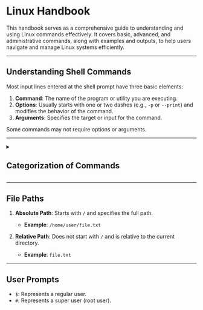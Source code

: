 <h1>Linux Handbook</h1>

This handbook serves as a comprehensive guide to understanding and using Linux commands effectively. It covers basic, advanced, and administrative commands, along with examples and outputs, to help users navigate and manage Linux systems efficiently.

---

<h2>Understanding Shell Commands</h2>

Most input lines entered at the shell prompt have three basic elements:

1. **Command**: The name of the program or utility you are executing.
2. **Options**: Usually starts with one or two dashes (e.g., `-p` or `--print`) and modifies the behavior of the command.
3. **Arguments**: Specifies the target or input for the command.

Some commands may not require options or arguments.

---

<details>
<summary><h2>Categorization of Commands</h2></summary>

<details>
<summary><h4><strong>1. Basic Commands</strong></h4></summary>

1. **`cat`**: Used to display the contents of a file or concatenate multiple files.

    - **Example**: `cat file.txt`
    - **Output**: Displays the content of `file.txt`.

2. **`head`**: Displays the first few lines of a file.

    - **Example**: `head file.txt`
    - **Output**: Shows the first 10 lines of `file.txt`.

3. **`tail`**: Displays the last few lines of a file.

    - **Example**: `tail file.txt`
    - **Output**: Shows the last 10 lines of `file.txt`.

4. **`man`**: Displays the manual or documentation for a command.

    - **Example**: `man ls`
    - **Output**: Opens the manual page for the `ls` command.

5. **`pwd`**: Prints the current working directory.

    - **Example**: `pwd`
    - **Output**: `/home/user`

6. **`ls`**: Lists the contents of the current directory.

    - **Example**: `ls`
    - **Output**: Lists files and directories in the current directory.

    - **Options**:
        - `-a`: Lists all files, including hidden files (those starting with `.`).
            - **Example**: `ls -a`
            - **Output**: `. .. file1 file2 .hiddenfile`
        - `-R`: Recursively lists directories and their contents.
            - **Example**: `ls -R`
            - **Output**: Displays all files and subdirectories.

7. **`tree`**: Displays the directory structure in a tree-like format.

    - **Example**: `tree`
    - **Output**:
        ```
        .
        ├── file1
        ├── file2
        └── file3
            └── subdir
        ```

8. **`cd`**: Changes the current directory.

    - **Example**: `cd /home/user`
    - **Output**: Changes the working directory to `/home/user`.

9. **`mkdir`**: Creates a new directory.

    - **Example**: `mkdir new_folder`
    - **Output**: Creates a directory named `new_folder`.

10. **`rmdir`**: Removes an empty directory.

    - **Example**: `rmdir empty_folder`
    - **Output**: Deletes the directory `empty_folder`.

11. **`touch`**: Creates an empty file.

    - **Example**: `touch file.txt`
    - **Output**: Creates a file named `file.txt`.

    - **Hidden File**: Prefix the filename with a dot (`.`) to create a hidden file.
        - **Example**: `touch .hiddenfile`
        - **Output**: Creates a hidden file named `.hiddenfile`.

12. **`mv`**: Moves or renames files.

    - **Example**: `mv file.txt /home/user`
    - **Output**: Moves `file.txt` to `/home/user`.

13. **`cp`**: Copies files.

    - **Example**: `cp file.txt /home/user`
    - **Output**: Copies `file.txt` to `/home/user`.

14. **`clear`**: Clears the terminal screen.

    - **Output**: Clears all text from the terminal.

15. **`history`**: Displays the list of previously executed commands.

    - **Output**:
        ```
        1  ls
        2  cd /home
        3  pwd
        ```

    > **⚠️ Caution**: Avoid entering sensitive information, such as passwords, directly into the terminal. Commands entered in the terminal are saved in the history file, which could be accessed by others with sufficient permissions, posing a security risk.

16. **`echo`**: Prints text to the terminal.

    - **Example**: `echo Hello`
    - **Output**: `Hello`

17. **`printf`**: Prints formatted text to the terminal. - **Example**: `printf "This is a ball.\n"` - **Output**: `This is a ball.`
</details>

<details>
<summary><h4><strong>2. Advanced Commands</strong></h4></summary>

1.  **`chmod`**: Changes file permissions.

    The `chmod` command is used to modify the permissions of a file or directory. Permissions determine who can read, write, or execute a file.

    -   **Permission Breakdown**:

        -   Each file or directory has three permission groups:

            1. **Owner**: The user who owns the file.
            2. **Group**: Other users in the same group as the owner.
            3. **Others**: All other users.

        -   Each group has three types of permissions:

            -   `r` → Read (4 in binary).
            -   `w` → Write (2 in binary).
            -   `x` → Execute (1 in binary).
            -   `-` → No permission (0 in binary).

        -   Permissions are represented as a combination of these values:
            -   `rwx` → Read, Write, Execute (4 + 2 + 1 = 7).
            -   `rw-` → Read, Write (4 + 2 = 6).
            -   `r--` → Read only (4).

    -   **How the Permission Number is Generated**:

        -   Permissions are represented as a three-digit number, where:
            -   The **first digit** represents the owner's permissions.
            -   The **second digit** represents the group's permissions.
            -   The **third digit** represents others' permissions.
        -   Each digit is the sum of the binary values for `r`, `w`, and `x`.

        -   **Example**:
            -   `chmod 754 file.txt`:
                -   `7` → Owner: Read (4) + Write (2) + Execute (1) = `rwx`.
                -   `5` → Group: Read (4) + Execute (1) = `r-x`.
                -   `4` → Others: Read (4) = `r--`.

    -   **Example Command**:

        -   `chmod 755 file.txt`
            -   **Explanation**:
                -   Owner: `rwx` (7).
                -   Group: `r-x` (5).
                -   Others: `r-x` (5).
            -   **Output**: Updates the permissions of `file.txt` to allow the owner full access, while the group and others can only read and execute.

    -   **Special Cases**:

        -   If the file starts with `d`, it is a directory.

            -   **Example**:
                -   `ls -l`
                    ```
                    drwxr-xr-x 2 user group 4096 Oct 10 12:00 my_directory
                    ```
                -   The `d` at the beginning indicates that `my_directory` is a directory.
                -   To change the permissions of this directory:
                    -   `chmod 755 my_directory`
                    -   **Explanation**: Grants the owner full access (`rwx`), and read/execute permissions (`r-x`) to the group and others.

        -   If the file starts with `-`, it is a regular file.
            -   **Example**:
                -   `ls -l`
                    ```
                    -rw-r--r-- 1 user group 1024 Oct 10 12:00 my_file.txt
                    ```
                -   The `-` at the beginning indicates that `my_file.txt` is a regular file.
                -   To change the permissions of this file:
                    -   `chmod 644 my_file.txt`
                    -   **Explanation**: Grants the owner read/write permissions (`rw-`), and read-only permissions (`r--`) to the group and others.

    -   **Chmod Calculator**:
        -   Use [Chmod Calculator](https://chmod-calculator.com) to easily calculate permissions.

2.  **`top`**: Displays real-time system processes and resource usage.

    -   **Example**: `top`
    -   **Output**: Displays CPU, memory usage, and running processes.

3.  **`ps`**: Displays information about running processes.

    -   **Example**: `ps`
    -   **Output**:

        ```
          PID TTY          TIME CMD
         1234 pts/0    00:00:01 bash
         5678 pts/0    00:00:00 ps
        ```

    -   **Options**:

        -   `-a`: Shows all processes associated with terminals.

            -   **Example**: `ps -a`
            -   **Output**:
                ```
                  PID TTY          TIME CMD
                 1234 pts/0    00:00:01 bash
                 5678 pts/0    00:00:00 ps
                 9101 pts/1    00:00:02 vim
                ```

        -   `-ef`: Displays detailed information about all processes.
            -   **Example**: `ps -ef`
            -   **Output**:
                ```
                 UID        PID  PPID  C STIME TTY          TIME CMD
                 root         1     0  0 10:00 ?        00:00:01 init
                 user      1234     1  0 10:01 pts/0    00:00:01 bash
                 user      5678  1234  0 10:02 pts/0    00:00:00 ps
                ```

4.  **`kill`**: Terminates a process by its PID.

    -   **Example**: `kill 1234`
    -   **Explanation**: The PID (Process ID) can be obtained using commands like `ps` or `top`. For example, running `ps` will list the currently running processes along with their PIDs.
    -   **Output**: Terminates the process with PID `1234`.

5.  **`vim`**: Opens a file in the Vim text editor.

    -   **Description**: Vim (Vi IMproved) is a highly configurable and powerful text editor used for efficiently creating and editing text files. It is widely used by developers and system administrators due to its versatility and extensive features.
    -   **Note**: Vim needs to be installed before use.
        -   **Installation Command**: `sudo apt install vim`
    -   **Example**: `vim file.txt`
    -   **Usage**:
        -   Press `i` to enter insert mode.
        -   Press `Esc` to exit insert mode.
        -   Type `:wq` to save and exit.
        -   Type `:q` to exit without saving.

    </details>

<details>
<summary><h4><strong>3. Administrative Commands</strong></h4></summary>

1. **`sudo`**: Executes commands with administrative privileges.

    - **Example**: `sudo apt update`
    - **Output**: Updates the package index.

2. **`su`**: Switches to another user account.

    - **Example**: `su username`
    - **Output**: Switches to the specified user.

3. **`sudo su`**: Temporarily switches to the root user.

    - **Example**: `sudo su`
    - **Output**: Grants root access.

4. **`apt`**: Manages software packages.
    - **Examples**:
      - `sudo apt update`: Updates the package index.
      - `sudo apt upgrade`: Upgrades all installed packages.
      - `sudo apt install packageName`: Installs the specified package.
      - `sudo apt remove packageName`: Removes the specified package.
      - `sudo apt purge packageName`: Removes the package and its configuration files.
      - `sudo apt autoremove`: Removes unnecessary dependencies.

 </details>

<details>
<summary><h4><strong>4. Networking Commands</strong></h4></summary>

1. **`ping`**: Tests the reachability of a host on a network.
   - **Example**: `ping google.com`
   - **Output**:
     ```
     PING google.com (142.250.190.78): 56 data bytes
     64 bytes from 142.250.190.78: icmp_seq=0 ttl=118 time=14.2 ms
     ```
   - **Explanation**: Sends ICMP echo requests to the specified host and measures the response time.

2. **`ifconfig`**: Displays or configures network interfaces.
   - **Example**: `ifconfig`
   - **Output**:
     ```
     eth0: flags=4163<UP,BROADCAST,RUNNING,MULTICAST>  mtu 1500
           inet 192.168.1.10  netmask 255.255.255.0  broadcast 192.168.1.255
     ```
   - **Explanation**: Shows details about the network interfaces, such as IP address and netmask.

3. **`netstat`**: Displays network connections, routing tables, and interface statistics.
   - **Example**: `netstat -tuln`
   - **Output**:
     ```
     Proto Recv-Q Send-Q Local Address           Foreign Address         State
     tcp        0      0 0.0.0.0:22              0.0.0.0:*               LISTEN
     udp        0      0 0.0.0.0:68              0.0.0.0:*
     ```
   - **Explanation**: Lists active network connections and listening ports.

4. **`curl`**: Transfers data from or to a server using various protocols.
   - **Example**: `curl http://example.com`
   - **Output**: Displays the HTML content of the specified URL.

5. **`wget`**: Downloads files from the web.
   - **Example**: `wget http://example.com/file.zip`
   - **Output**: Downloads `file.zip` to the current directory.

</details>

<details>
<summary><h4><strong>5. Disk and Filesystem Management</strong></h4></summary>

1. **`df`**: Displays disk space usage.
   - **Example**: `df -h`
   - **Output**:
     ```
     Filesystem      Size  Used Avail Use% Mounted on
     /dev/sda1        50G   20G   30G  40% /
     ```
   - **Explanation**: Shows the available and used disk space in a human-readable format.

2. **`du`**: Displays disk usage of files and directories.
   - **Example**: `du -sh /home/user`
   - **Output**:
     ```
     1.2G    /home/user
     ```
   - **Explanation**: Shows the total size of the specified directory.

3. **`mount`**: Mounts a filesystem.
   - **Example**: `mount /dev/sdb1 /mnt`
   - **Output**: Mounts the device `/dev/sdb1` to the `/mnt` directory.

4. **`umount`**: Unmounts a filesystem.
   - **Example**: `umount /mnt`
   - **Output**: Unmounts the filesystem mounted at `/mnt`.

5. **`fdisk`**: Partition management tool.
   - **Example**: `fdisk /dev/sda`
   - **Output**: Opens an interactive session to manage partitions on `/dev/sda`.

</details>

<details>
<summary><h4><strong>6. Archiving and Compression</strong></h4></summary>

1. **`tar`**: Archives files into a single file.
   - **Example**: `tar -cvf archive.tar file1 file2`
   - **Output**: Creates an archive named `archive.tar` containing `file1` and `file2`.

2. **`gzip`**: Compresses files.
   - **Example**: `gzip file.txt`
   - **Output**: Compresses `file.txt` into `file.txt.gz`.

3. **`zip`**: Compresses files into a zip archive.
   - **Example**: `zip archive.zip file1 file2`
   - **Output**: Creates a zip archive named `archive.zip` containing `file1` and `file2`.

4. **`unzip`**: Extracts files from a zip archive.
   - **Example**: `unzip archive.zip`
   - **Output**: Extracts the contents of `archive.zip` into the current directory.

</details>

<details>
<summary><h4><strong>7. System Monitoring</strong></h4></summary>

1. **`uptime`**: Displays system uptime and load average.
   - **Example**: `uptime`
   - **Output**:
     ```
     10:00:00 up 5 days,  3:42,  2 users,  load average: 0.00, 0.01, 0.05
     ```
   - **Explanation**: Shows how long the system has been running and the average system load.

2. **`free`**: Displays memory usage.
   - **Example**: `free -h`
   - **Output**:
     ```
                   total        used        free      shared  buff/cache   available
     Mem:           8.0G        2.5G        4.0G        500M        1.5G        5.0G
     Swap:          2.0G        0.5G        1.5G
     ```
   - **Explanation**: Shows the total, used, and available memory in a human-readable format.

3. **`vmstat`**: Displays system performance statistics.
   - **Example**: `vmstat 1`
   - **Output**:
     ```
     procs -----------memory---------- ---swap-- -----io---- -system-- ------cpu-----
      r  b   swpd   free   buff  cache   si   so    bi    bo   in   cs us sy id wa st
      1  0      0  4000M  1000M  2000M    0    0     0     0  100  200  5  1 94  0  0
     ```
   - **Explanation**: Provides real-time statistics on CPU, memory, and I/O usage.

</details>

</details>

---

<h2>File Paths</h2>

1. **Absolute Path**: Starts with `/` and specifies the full path.

    - **Example**: `/home/user/file.txt`

2. **Relative Path**: Does not start with `/` and is relative to the current directory.
    - **Example**: `file.txt`

---

<h2>User Prompts</h2>

-   `$`: Represents a regular user.
-   `#`: Represents a super user (root user).
